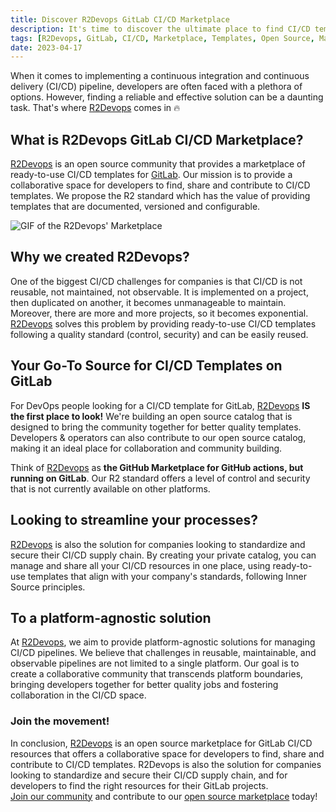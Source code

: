 ```yaml
---
title: Discover R2Devops GitLab CI/CD Marketplace
description: It's time to discover the ultimate place to find CI/CD templates for GitLab CI!
tags: [R2Devops, GitLab, CI/CD, Marketplace, Templates, Open Source, Maintainability, Inner Source]
date: 2023-04-17
---
```

<p hidden>#more</p>

When it comes to implementing a continuous integration and continuous delivery (CI/CD) pipeline, developers are often faced with a plethora of options. However, finding a reliable and effective solution can be a daunting task. That's where [R2Devops](https://r2devops.io) comes in 🔥

## What is R2Devops GitLab CI/CD Marketplace?

[R2Devops](https://r2devops.io) is an open source community that provides a marketplace of ready-to-use CI/CD templates for [GitLab](https://gitlab.com/). Our mission is to provide a collaborative space for developers to find, share and contribute to CI/CD templates. We propose the R2 standard which has the value of providing templates that are documented, versioned and configurable.

![GIF of the R2Devops' Marketplace](./R2Devops-Marketplace.gif)

<!-- truncate -->

## Why we created R2Devops?

One of the biggest CI/CD challenges for companies is that CI/CD is not reusable, not maintained, not observable. It is implemented on a project, then duplicated on another, it becomes unmanageable to maintain. Moreover, there are more and more projects, so it becomes exponential. [R2Devops](https://r2devops.io) solves this problem by providing ready-to-use CI/CD templates following a quality standard (control, security) and can be easily reused.

## Your Go-To Source for CI/CD Templates on GitLab

For DevOps people looking for a CI/CD template for GitLab, [R2Devops](https://r2devops.io) **IS the first place to look!** We're building an open source catalog that is designed to bring the community together for better quality templates. Developers & operators can also contribute to our open source catalog, making it an ideal place for collaboration and community building.

Think of [R2Devops](https://r2devops.io) as **the GitHub Marketplace for GitHub actions, but running on GitLab**. Our R2 standard offers a level of control and security that is not currently available on other platforms.

## Looking to streamline your processes?

[R2Devops](https://r2devops.io) is also the solution for companies looking to standardize and secure their CI/CD supply chain.
By creating your private catalog, you can manage and share all your CI/CD resources in one place, using ready-to-use templates that align with your company's standards, following Inner Source principles.

## To a platform-agnostic solution

At [R2Devops](https://r2devops.io), we aim to provide platform-agnostic solutions for managing CI/CD pipelines. We believe that challenges in reusable, maintainable, and observable pipelines are not limited to a single platform. Our goal is to create a collaborative community that transcends platform boundaries, bringing developers together for better quality jobs and fostering collaboration in the CI/CD space.

### Join the movement!

In conclusion, [R2Devops](https://r2devops.io) is an open source marketplace for GitLab CI/CD resources that offers a collaborative space for developers to find, share and contribute to CI/CD templates. R2Devops is also the solution for companies looking to standardize and secure their CI/CD supply chain, and for developers to find the right resources for their GitLab projects.  
[Join our community](https://discord.r2devops.io/) and contribute to our [open source marketplace](https://r2devops.io/marketplace) today!